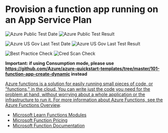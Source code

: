 # Provision a function app running on an App Service Plan

![Azure Public Test Date](https://azurequickstartsservice.blob.core.windows.net/badges/101-function-app-create-dedicated/PublicLastTestDate.svg)
![Azure Public Test Result](https://azurequickstartsservice.blob.core.windows.net/badges/101-function-app-create-dedicated/PublicDeployment.svg)

![Azure US Gov Last Test Date](https://azurequickstartsservice.blob.core.windows.net/badges/101-function-app-create-dedicated/FairfaxLastTestDate.svg)
![Azure US Gov Last Test Result](https://azurequickstartsservice.blob.core.windows.net/badges/101-function-app-create-dedicated/FairfaxDeployment.svg)

![Best Practice Check](https://azurequickstartsservice.blob.core.windows.net/badges/101-function-app-create-dedicated/BestPracticeResult.svg)
![Cred Scan Check](https://azurequickstartsservice.blob.core.windows.net/badges/101-function-app-create-dedicated/CredScanResult.svg)

**Important: if using Consumption mode, please use
https://github.com/Azure/azure-quickstart-templates/tree/master/101-function-app-create-dynamic
instead**

<a href="https://portal.azure.com/#create/Microsoft.Template/uri/https%3A%2F%2Fraw.githubusercontent.com%2Fazure%2Fazure-quickstart-templates%2Fmaster%2F101-function-app-create-dedicated%2Fazuredeploy.json" target="_blank">

Azure functions is a solution for easily running small pieces of code, or
"functions," in the cloud. You can write just the code you need for the problem
at hand, without worrying about a whole application or the infrastructure to run
it. For more information about Azure Functions, see the
[Azure Functions Overview](https://azure.microsoft.com/en-us/documentation/articles/functions-overview/).

- [Microsoft Learn Functions Modules](https://docs.microsoft.com/learn/browse/?products=azure-functions)
- [Microsoft Function Pricing](https://azure.microsoft.com/pricing/details/functions/)
- [Microsoft Function Documentation](https://docs.microsoft.com/en-us/azure/azure-functions/)
